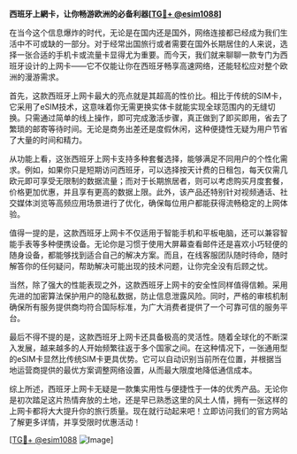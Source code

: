 **西班牙上網卡，让你畅游欧洲的必备利器[[TG💪+ @esim1088](https://t.me/s/esim1088)]**

在当今这个信息爆炸的时代，无论是在国内还是国外，网络连接都已经成为我们生活中不可或缺的一部分。对于经常出国旅行或者需要在国外长期居住的人来说，选择一张合适的手机卡或流量卡显得尤为重要。而今天，我们就来聊聊一款专门为西班牙设计的上网卡——它不仅能让你在西班牙畅享高速网络，还能轻松应对整个欧洲的漫游需求。

首先，这款西班牙上网卡最大的亮点就是其超高的性价比。相比于传统的SIM卡，它采用了eSIM技术，这意味着你无需更换实体卡就能实现全球范围内的无缝切换。只需通过简单的线上操作，即可完成激活步骤，真正做到了即买即用，省去了繁琐的邮寄等待时间。无论是商务出差还是度假休闲，这种便捷性无疑为用户节省了大量的时间和精力。

从功能上看，这张西班牙上网卡支持多种套餐选择，能够满足不同用户的个性化需求。例如，如果你只是短期访问西班牙，可以选择按天计费的日租包，每天仅需几欧元即可享受无限制的数据流量；而对于长期旅居者，则可以考虑购买月度套餐，价格更加优惠，并且享有更高的数据上限。此外，该产品还特别针对视频通话、社交媒体浏览等高频应用场景进行了优化，确保每位用户都能获得流畅稳定的上网体验。

值得一提的是，这款西班牙上网卡不仅适用于智能手机和平板电脑，还可以兼容智能手表等多种便携设备。无论你是习惯于使用大屏幕查看邮件还是喜欢小巧轻便的随身设备，都能够找到适合自己的解决方案。而且，在线客服团队随时待命，随时解答你的任何疑问，帮助解决可能出现的技术问题，让你完全没有后顾之忧。

当然，除了强大的性能表现之外，这款西班牙上网卡的安全性同样值得信赖。采用先进的加密算法保护用户的隐私数据，防止信息泄露风险。同时，严格的审核机制确保所有服务提供商均符合国际标准，为广大消费者提供了一个可靠可信的服务平台。

最后不得不提的是，这款西班牙上网卡还具备极高的灵活性。随着全球化的不断深入发展，越来越多的人开始频繁往返于多个国家之间。在这种情况下，一张通用型的eSIM卡显然比传统SIM卡更具优势。它可以自动识别当前所在位置，并根据当地运营商提供的最优方案调整网络设置，从而最大限度地降低通信成本。

综上所述，西班牙上网卡无疑是一款集实用性与便捷性于一体的优秀产品。无论你是初次踏足这片热情奔放的土地，还是早已熟悉这里的风土人情，拥有一张这样的上网卡都将大大提升你的旅行质量。现在就行动起来吧！立即访问我们的官方网站了解更多详情，并享受限时优惠活动！

[[TG💪+ @esim1088](https://t.me/s/esim1088) ![Image](https://i.postimg.cc/4NQfJmqS/Snipaste-2025-05-13-00-14-12.png)]